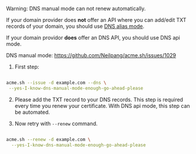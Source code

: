 Warning: DNS manual mode can not renew automatically.

If your domain provider does **not** offer an API where you can add/edit TXT records of your domain, you should use [DNS alias mode](https://github.com/Neilpang/acme.sh/wiki/DNS-alias-mode). 

If your domain providor **does** offer an DNS API, you should use DNS api mode.


DNS manual mode: 
https://github.com/Neilpang/acme.sh/issues/1029


1. First step:
```sh

acme.sh --issue -d example.com --dns \
 --yes-I-know-dns-manual-mode-enough-go-ahead-please

```

2. Please add the TXT record to your DNS records. This step is required every time you renew your certificate. With DNS api mode, this step can be automated.


3. Now retry with `--renew` command.

```sh

acme.sh --renew -d example.com \
  --yes-I-know-dns-manual-mode-enough-go-ahead-please

```